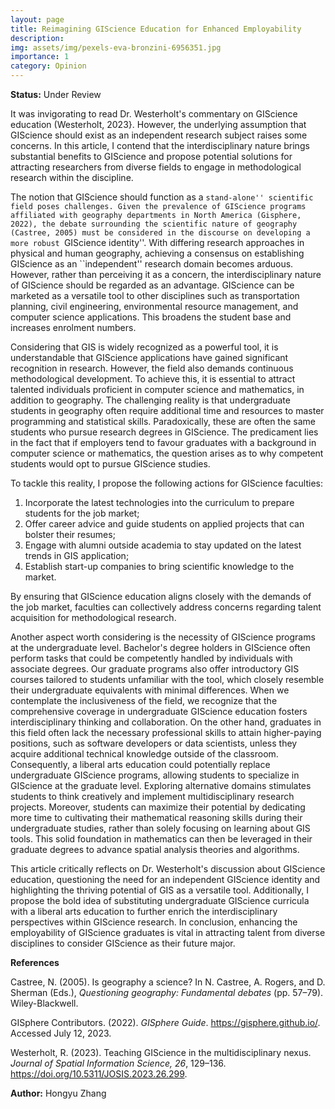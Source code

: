 ```yaml
---
layout: page
title: Reimagining GIScience Education for Enhanced Employability
description: 
img: assets/img/pexels-eva-bronzini-6956351.jpg
importance: 1
category: Opinion
---
```


<b>Status:</b> Under Review 

It was invigorating to read Dr. Westerholt's commentary on GIScience education (Westerholt, 2023}. However, the underlying assumption that GIScience should exist as an independent research subject raises some concerns. In this article, I contend that the interdisciplinary nature brings substantial benefits to GIScience and propose potential solutions for attracting researchers from diverse fields to engage in methodological research within the discipline.

The notion that GIScience should function as a ``stand-alone'' scientific field poses challenges. Given the prevalence of GIScience programs affiliated with geography departments in North America (Gisphere, 2022), the debate surrounding the scientific nature of geography (Castree, 2005) must be considered in the discourse on developing a more robust ``GIScience identity''. With differing research approaches in physical and human geography, achieving a consensus on establishing GIScience as an ``independent'' research domain becomes arduous. However, rather than perceiving it as a concern, the interdisciplinary nature of GIScience should be regarded as an advantage. GIScience can be marketed as a versatile tool to other disciplines such as transportation planning, civil engineering, environmental resource management, and computer science applications. This broadens the student base and increases enrolment numbers.

Considering that GIS is widely recognized as a powerful tool, it is understandable that GIScience applications have gained significant recognition in research. However, the field also demands continuous methodological development. To achieve this, it is essential to attract talented individuals proficient in computer science and mathematics, in addition to geography. The challenging reality is that undergraduate students in geography often require additional time and resources to master programming and statistical skills. Paradoxically, these are often the same students who pursue research degrees in GIScience. The predicament lies in the fact that if employers tend to favour graduates with a background in computer science or mathematics, the question arises as to why competent students would opt to pursue GIScience studies.

To tackle this reality, I propose the following actions for GIScience faculties:
<ol>
    <li>Incorporate the latest technologies into the curriculum to prepare students for the job market;</li>
    <li>Offer career advice and guide students on applied projects that can bolster their resumes;</li>
    <li>Engage with alumni outside academia to stay updated on the latest trends in GIS application;</li>
    <li>Establish start-up companies to bring scientific knowledge to the market.</li>
</ol>

By ensuring that GIScience education aligns closely with the demands of the job market, faculties can collectively address concerns regarding talent acquisition for methodological research.

Another aspect worth considering is the necessity of GIScience programs at the undergraduate level. Bachelor's degree holders in GIScience often perform tasks that could be competently handled by individuals with associate degrees. Our graduate programs also offer introductory GIS courses tailored to students unfamiliar with the tool, which closely resemble their undergraduate equivalents with minimal differences. When we contemplate the inclusiveness of the field, we recognize that the comprehensive coverage in undergraduate GIScience education fosters interdisciplinary thinking and collaboration. On the other hand, graduates in this field often lack the necessary professional skills to attain higher-paying positions, such as software developers or data scientists, unless they acquire additional technical knowledge outside of the classroom. Consequently, a liberal arts education could potentially replace undergraduate GIScience programs, allowing students to specialize in GIScience at the graduate level. Exploring alternative domains stimulates students to think creatively and implement multidisciplinary research projects. Moreover, students can maximize their potential by dedicating more time to cultivating their mathematical reasoning skills during their undergraduate studies, rather than solely focusing on learning about GIS tools. This solid foundation in mathematics can then be leveraged in their graduate degrees to advance spatial analysis theories and algorithms.

This article critically reflects on Dr. Westerholt's discussion about GIScience education, questioning the need for an independent GIScience identity and highlighting the thriving potential of GIS as a versatile tool. Additionally, I propose the bold idea of substituting undergraduate GIScience curricula with a liberal arts education to further enrich the interdisciplinary perspectives within GIScience research. In conclusion, enhancing the employability of GIScience graduates is vital in attracting talent from diverse disciplines to consider GIScience as their future major.

<b>References</b>

Castree, N. (2005). Is geography a science? In N. Castree, A. Rogers, and D. Sherman (Eds.), <em>Questioning geography: Fundamental debates</em> (pp. 57–79). Wiley-Blackwell.

GISphere Contributors. (2022). <em>GISphere Guide</em>. <a href="https://gisphere.github.io/">https://gisphere.github.io/</a>. Accessed July 12, 2023.

Westerholt, R. (2023). Teaching GIScience in the multidisciplinary nexus. <em>Journal of Spatial Information Science, 26</em>, 129–136. <a href="https://doi.org/10.5311/JOSIS.2023.26.299">https://doi.org/10.5311/JOSIS.2023.26.299</a>.

<b>Author:</b> Hongyu Zhang
